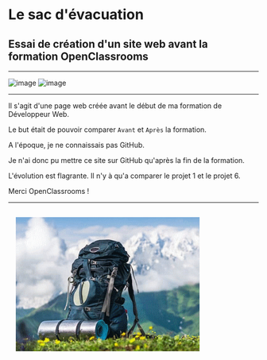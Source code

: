 # Le sac d'évacuation

## Essai de création d'un site web avant la formation OpenClassrooms  

---------------  
  
![image](https://img.shields.io/badge/HTML5-E34F26?style=for-the-badge&logo=html5&logoColor=white)
![image](https://img.shields.io/badge/CSS3-1572B6?style=for-the-badge&logo=css3&logoColor=white)  
 
---------------  
  
Il s'agit d'une page web créée avant le début de ma formation de Développeur Web.  

Le but était de pouvoir comparer `Avant` et `Après` la formation.  

A l'époque, je ne connaissais pas GitHub.  

Je n'ai donc pu mettre ce site sur GitHub qu'après la fin de la formation.  

L'évolution est flagrante. Il n'y à qu'a comparer le projet 1 et le projet 6.  
  
Merci OpenClassrooms !

---------------

![image](miniatures/sac_a_dos.png)
